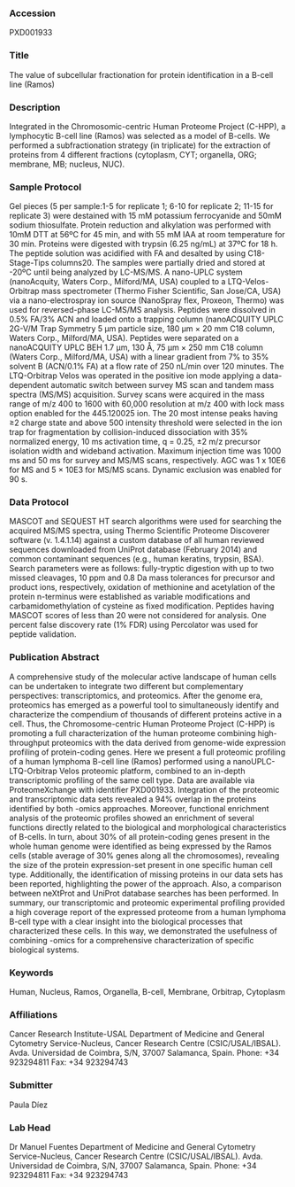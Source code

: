 ### Accession
PXD001933

### Title
The value of subcellular fractionation for protein identification in a B-cell line (Ramos)

### Description
Integrated in the Chromosomic-centric Human Proteome Project (C-HPP), a lymphocytic B-cell line (Ramos) was selected as a model of B-cells. We performed a subfractionation strategy (in triplicate) for the extraction of proteins from 4 different fractions (cytoplasm, CYT; organella, ORG; membrane, MB; nucleus, NUC).

### Sample Protocol
Gel pieces (5 per sample:1-5 for replicate 1; 6-10 for replicate 2; 11-15 for replicate 3) were destained with 15 mM potassium ferrocyanide and 50mM sodium thiosulfate. Protein reduction and alkylation was performed with 10mM DTT at 56ºC for 45 min, and with 55 mM IAA at room temperature for 30 min. Proteins were digested with trypsin (6.25 ng/mL) at 37ºC for 18 h. The peptide solution was acidified with FA and desalted by using C18-Stage-Tips columns20. The samples were partially dried and stored at -20ºC until being analyzed by LC-MS/MS.  A nano-UPLC system (nanoAcquity, Waters Corp., Milford/MA, USA) coupled to a LTQ-Velos-Orbitrap mass spectrometer (Thermo Fisher Scientific, San Jose/CA, USA) via a nano-electrospray ion source (NanoSpray flex, Proxeon, Thermo) was used for  reversed-phase LC-MS/MS analysis. Peptides were dissolved in 0.5% FA/3% ACN and loaded onto a trapping column (nanoACQUITY UPLC 2G-V/M Trap Symmetry 5 μm particle size, 180 μm × 20 mm C18 column, Waters Corp., Milford/MA, USA). Peptides were separated on a nanoACQUITY UPLC BEH 1.7 μm, 130 Å, 75 μm × 250 mm C18 column (Waters Corp., Milford/MA, USA) with a linear gradient from 7% to 35% solvent B (ACN/0.1% FA) at a flow rate of 250 nL/min over 120 minutes. The LTQ-Orbitrap Velos was operated in the positive ion mode applying a data-dependent automatic switch between survey MS scan and tandem mass spectra (MS/MS) acquisition. Survey scans were acquired in the mass range of m/z 400 to 1600 with 60,000 resolution at m/z 400 with lock mass option enabled for the 445.120025 ion. The 20 most intense peaks having ≥2 charge state and above 500 intensity threshold were selected in the ion trap for fragmentation by collision-induced dissociation with 35% normalized energy, 10 ms activation time, q = 0.25, ±2 m/z precursor isolation width and wideband activation. Maximum injection time was 1000 ms and 50 ms for survey and MS/MS scans, respectively. AGC was 1 x 10E6 for MS and 5 × 10E3 for MS/MS scans. Dynamic exclusion was enabled for 90 s.

### Data Protocol
MASCOT and SEQUEST HT search algorithms were used for searching the acquired MS/MS spectra, using Thermo Scientific Proteome Discoverer software (v. 1.4.1.14) against a custom database of all human reviewed sequences downloaded from UniProt database (February 2014) and common contaminant sequences (e.g., human keratins, trypsin, BSA). Search parameters were as follows: fully-tryptic digestion with up to two missed cleavages, 10 ppm and 0.8 Da mass tolerances for precursor and product ions, respectively, oxidation of methionine and acetylation of the protein n-terminus were established as variable modifications and carbamidomethylation of cysteine as fixed modification. Peptides having MASCOT scores of less than 20 were not considered for analysis. One percent false discovery rate (1% FDR) using Percolator was used for peptide validation.

### Publication Abstract
A comprehensive study of the molecular active landscape of human cells can be undertaken to integrate two different but complementary perspectives: transcriptomics, and proteomics. After the genome era, proteomics has emerged as a powerful tool to simultaneously identify and characterize the compendium of thousands of different proteins active in a cell. Thus, the Chromosome-centric Human Proteome Project (C-HPP) is promoting a full characterization of the human proteome combining high-throughput proteomics with the data derived from genome-wide expression profiling of protein-coding genes. Here we present a full proteomic profiling of a human lymphoma B-cell line (Ramos) performed using a nanoUPLC-LTQ-Orbitrap Velos proteomic platform, combined to an in-depth transcriptomic profiling of the same cell type. Data are available via ProteomeXchange with identifier PXD001933. Integration of the proteomic and transcriptomic data sets revealed a 94% overlap in the proteins identified by both -omics approaches. Moreover, functional enrichment analysis of the proteomic profiles showed an enrichment of several functions directly related to the biological and morphological characteristics of B-cells. In turn, about 30% of all protein-coding genes present in the whole human genome were identified as being expressed by the Ramos cells (stable average of 30% genes along all the chromosomes), revealing the size of the protein expression-set present in one specific human cell type. Additionally, the identification of missing proteins in our data sets has been reported, highlighting the power of the approach. Also, a comparison between neXtProt and UniProt database searches has been performed. In summary, our transcriptomic and proteomic experimental profiling provided a high coverage report of the expressed proteome from a human lymphoma B-cell type with a clear insight into the biological processes that characterized these cells. In this way, we demonstrated the usefulness of combining -omics for a comprehensive characterization of specific biological systems.

### Keywords
Human, Nucleus, Ramos, Organella, B-cell, Membrane, Orbitrap, Cytoplasm

### Affiliations
Cancer Research Institute-USAL
Department of Medicine and General Cytometry Service-Nucleus, Cancer Research Centre (CSIC/USAL/IBSAL). Avda. Universidad de Coimbra, S/N, 37007 Salamanca, Spain. Phone: +34 923294811 Fax: +34 923294743

### Submitter
Paula Díez

### Lab Head
Dr Manuel Fuentes
Department of Medicine and General Cytometry Service-Nucleus, Cancer Research Centre (CSIC/USAL/IBSAL). Avda. Universidad de Coimbra, S/N, 37007 Salamanca, Spain. Phone: +34 923294811 Fax: +34 923294743


